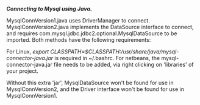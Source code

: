 **_Connecting to Mysql using Java._**

MysqlConnVersion1.java uses DriverManager to connect.  MysqlConnVersion2.java implements the DataSource interface to connect, and requires  com.mysql.jdbc.jdbc2.optional.MysqlDataSource to be imported.  Both methods have the following requirements:

For Linux, _export CLASSPATH=$CLASSPATH:/usr/share/java/mysql-connector-java.jar_ is required in ~/.bashrc.  For netbeans, the mysql-connector-java.jar file needs to be added, via right clicking on 'libraries' of your project.

Without this extra 'jar', MysqlDataSource won't be found for use in MysqlConnVersion2, and the Driver interface won't be found for use in MysqlConnVersion1.
